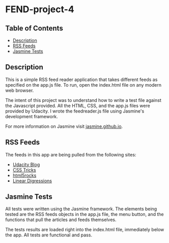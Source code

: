 # FEND-project-4

## Table of Contents

* [Description](#Description)
* [RSS Feeds](#RSS-Feeds)
* [Jasmine Tests](#Jasmine-Tests)

## Description

This is a simple RSS feed reader application that takes different feeds as specified on the app.js file. To run, open the index.html file on any modern web browser.

The intent of this project was to understand how to write a test file against the Javascript provided. All the HTML, CSS, and the app.js files were provided by Udacity. I wrote the feedreader.js file using Jasmine's development framework.

For more information on Jasmine visit [jasmine.github.io](jasmine.github.io).

## RSS Feeds

The feeds in this app are being pulled from the following sites:

* [Udacity Blog](http://blog.udacity.com/feed)
* [CSS Tricks](http://feeds.feedburner.com/CssTricks)
* [html5rocks](http://feeds.feedburner.com/html5rocks)
* [Linear Digressions](http://feeds.feedburner.com/udacity-linear-digressions)

## Jasmine Tests

All tests were written using the Jasmine framework. The elements being tested are the RSS feeds objects in the app.js file, the menu button, and the functions that pull the articles and feeds themselves.

The tests results are loaded right into the index.html file, immediately below the app. All tests are functional and pass.
